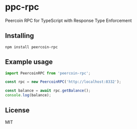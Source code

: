 # ppc-rpc

Peercoin RPC for TypeScript with Response Type Enforcement

## Installing

`npm install peercoin-rpc`

## Example usage

```typescript
import PeercoinRPC from 'peercoin-rpc';

const rpc = new PeercoinRPC('http://localhost:8332');

const balance = await rpc.getBalance();
console.log(balance);
```

## License

MIT
